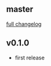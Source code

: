 ## master
[full changelog](http://github.com/sue445/rspec-time_stop/compare/v0.1.0...master)

## v0.1.0
* first release
